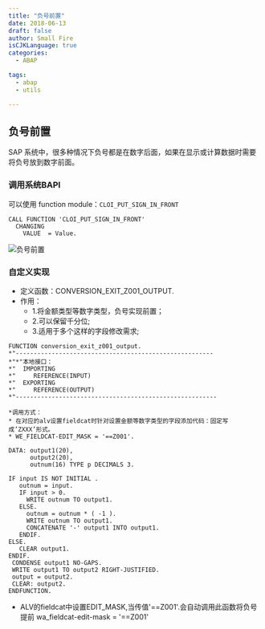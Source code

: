 ```yaml
---
title: "负号前置"
date: 2018-06-13
draft: false
author: Small Fire
isCJKLanguage: true
categories: 
  - ABAP

tags: 
  - abap
  - utils

---
```


## 负号前置 ##

SAP 系统中，很多种情况下负号都是在数字后面，如果在显示或计算数据时需要将负号放到数字前面。

### 调用系统BAPI

可以使用 function module：`CLOI_PUT_SIGN_IN_FRONT`

```JS
CALL FUNCTION 'CLOI_PUT_SIGN_IN_FRONT'
  CHANGING
    VALUE  = Value.
```

![负号前置](/images/ABAP/MinusTop.png)

### 自定义实现

- 定义函数：CONVERSION_EXIT_Z001_OUTPUT.
- 作用：
  * 1.将金额类型等数字类型，负号实现前置；
  * 2.可以保留千分位;
  * 3.适用于多个这样的字段修改需求;

```JS
FUNCTION conversion_exit_z001_output.
*"-------------------------------------------------------
*"*"本地接口：
*"  IMPORTING
*"     REFERENCE(INPUT)
*"  EXPORTING
*"     REFERENCE(OUTPUT)
*"--------------------------------------------------------

*调用方式：
* 在对应的alv设置fieldcat时针对设置金额等数字类型的字段添加代码：固定写成’ZXXX’形式。
* WE_FIELDCAT-EDIT_MASK = '==Z001'.

DATA: output1(20),
      output2(20),
      outnum(16) TYPE p DECIMALS 3.

IF input IS NOT INITIAL .
   outnum = input.
   IF input > 0.
     WRITE outnum TO output1.
   ELSE.
     outnum = outnum * ( -1 ).
     WRITE outnum TO output1.
     CONCATENATE '-' output1 INTO output1.
   ENDIF.
ELSE.
   CLEAR output1.
ENDIF.
 CONDENSE output1 NO-GAPS.
 WRITE output1 TO output2 RIGHT-JUSTIFIED.
 output = output2.
 CLEAR: output2.
ENDFUNCTION.
```
- ALV的fieldcat中设置EDIT_MASK,当传值'==Z001'.会自动调用此函数将负号提前
  wa_fieldcat-edit-mask = '==Z001'